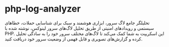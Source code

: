 # php-log-analyzer
تحلیلگر جامع لاگ سرور، ابزاری هوشمند و سبک برای شناسایی حملات، خطاهای سیستمی و رویدادهای امنیتی از طریق تحلیل لاگ‌های سرور لینوکس، نوشته شده با PHP. این اسکریپت به شما کمک می‌کند تا لاگ‌های مختلف سرور خود را به سادگی تحلیل کرده و گزارش‌های تصویری و قابل فهمی از وضعیت سرور خود دریافت کنید.
